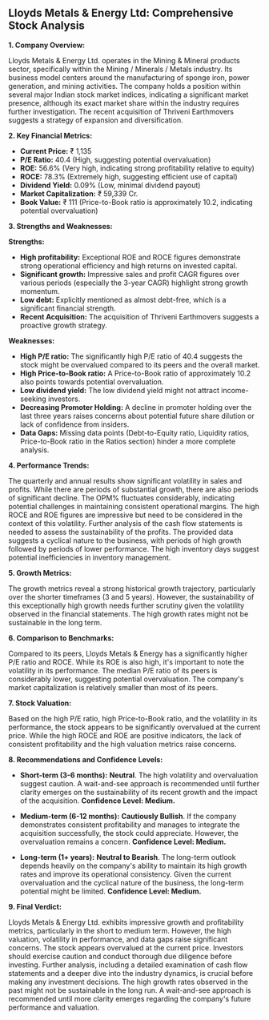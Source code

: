 ## Lloyds Metals & Energy Ltd: Comprehensive Stock Analysis

**1. Company Overview:**

Lloyds Metals & Energy Ltd. operates in the Mining & Mineral products sector, specifically within the Mining / Minerals / Metals industry.  Its business model centers around the manufacturing of sponge iron, power generation, and mining activities. The company holds a position within several major Indian stock market indices, indicating a significant market presence, although its exact market share within the industry requires further investigation.  The recent acquisition of Thriveni Earthmovers suggests a strategy of expansion and diversification.

**2. Key Financial Metrics:**

* **Current Price:** ₹ 1,135
* **P/E Ratio:** 40.4 (High, suggesting potential overvaluation)
* **ROE:** 56.6% (Very high, indicating strong profitability relative to equity)
* **ROCE:** 78.3% (Extremely high, suggesting efficient use of capital)
* **Dividend Yield:** 0.09% (Low, minimal dividend payout)
* **Market Capitalization:** ₹ 59,339 Cr.
* **Book Value:** ₹ 111 (Price-to-Book ratio is approximately 10.2, indicating potential overvaluation)

**3. Strengths and Weaknesses:**

**Strengths:**

* **High profitability:** Exceptional ROE and ROCE figures demonstrate strong operational efficiency and high returns on invested capital.
* **Significant growth:**  Impressive sales and profit CAGR figures over various periods (especially the 3-year CAGR) highlight strong growth momentum.
* **Low debt:** Explicitly mentioned as almost debt-free, which is a significant financial strength.
* **Recent Acquisition:** The acquisition of Thriveni Earthmovers suggests a proactive growth strategy.


**Weaknesses:**

* **High P/E ratio:** The significantly high P/E ratio of 40.4 suggests the stock might be overvalued compared to its peers and the overall market.
* **High Price-to-Book ratio:**  A Price-to-Book ratio of approximately 10.2 also points towards potential overvaluation.
* **Low dividend yield:** The low dividend yield might not attract income-seeking investors.
* **Decreasing Promoter Holding:** A decline in promoter holding over the last three years raises concerns about potential future share dilution or lack of confidence from insiders.
* **Data Gaps:**  Missing data points (Debt-to-Equity ratio, Liquidity ratios, Price-to-Book ratio in the Ratios section) hinder a more complete analysis.


**4. Performance Trends:**

The quarterly and annual results show significant volatility in sales and profits. While there are periods of substantial growth, there are also periods of significant decline.  The OPM% fluctuates considerably, indicating potential challenges in maintaining consistent operational margins.  The high ROCE and ROE figures are impressive but need to be considered in the context of this volatility.  Further analysis of the cash flow statements is needed to assess the sustainability of the profits.  The provided data suggests a cyclical nature to the business, with periods of high growth followed by periods of lower performance.  The high inventory days suggest potential inefficiencies in inventory management.

**5. Growth Metrics:**

The growth metrics reveal a strong historical growth trajectory, particularly over the shorter timeframes (3 and 5 years). However, the sustainability of this exceptionally high growth needs further scrutiny given the volatility observed in the financial statements.  The high growth rates might not be sustainable in the long term.

**6. Comparison to Benchmarks:**

Compared to its peers, Lloyds Metals & Energy has a significantly higher P/E ratio and ROCE.  While its ROE is also high, it's important to note the volatility in its performance.  The median P/E ratio of its peers is considerably lower, suggesting potential overvaluation.  The company's market capitalization is relatively smaller than most of its peers.

**7. Stock Valuation:**

Based on the high P/E ratio, high Price-to-Book ratio, and the volatility in its performance, the stock appears to be significantly overvalued at the current price.  While the high ROCE and ROE are positive indicators, the lack of consistent profitability and the high valuation metrics raise concerns.

**8. Recommendations and Confidence Levels:**

* **Short-term (3-6 months):** **Neutral**.  The high volatility and overvaluation suggest caution.  A wait-and-see approach is recommended until further clarity emerges on the sustainability of its recent growth and the impact of the acquisition.  **Confidence Level: Medium.**

* **Medium-term (6-12 months):** **Cautiously Bullish**. If the company demonstrates consistent profitability and manages to integrate the acquisition successfully, the stock could appreciate. However, the overvaluation remains a concern.  **Confidence Level: Medium.**

* **Long-term (1+ years):** **Neutral to Bearish**.  The long-term outlook depends heavily on the company's ability to maintain its high growth rates and improve its operational consistency.  Given the current overvaluation and the cyclical nature of the business, the long-term potential might be limited.  **Confidence Level: Medium.**


**9. Final Verdict:**

Lloyds Metals & Energy Ltd. exhibits impressive growth and profitability metrics, particularly in the short to medium term. However, the high valuation, volatility in performance, and data gaps raise significant concerns.  The stock appears overvalued at the current price.  Investors should exercise caution and conduct thorough due diligence before investing.  Further analysis, including a detailed examination of cash flow statements and a deeper dive into the industry dynamics, is crucial before making any investment decisions.  The high growth rates observed in the past might not be sustainable in the long run.  A wait-and-see approach is recommended until more clarity emerges regarding the company's future performance and valuation.
